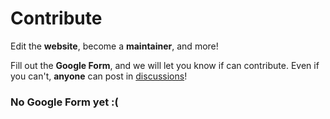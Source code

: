 # Contribute
Edit the **website**, become a **maintainer**, and more!

Fill out the **Google Form**, and we will let you know if can contribute. Even if you can't, **anyone** can post in [discussions](https://github.com/leopaux/web/discussions)!
### No Google Form yet :(

